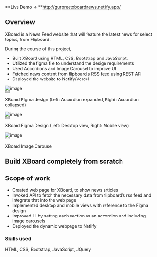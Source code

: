 **Live Demo -> **http://gurpreetxboardnews.netlify.app/ </br>
<div class=""><section class="styles_milestone__Qzjm7" id="overview"><div class="html-parser"><div><div class=""><span class="leading-relaxed "><h1>Overview</h1>
<p>XBoard is a News Feed website that will feature the latest news for select topics, from Flipboard.</p>
<p>During the course of this project,</p>
<ul>
<li>Built XBoard using HTML, CSS, Bootstrap and JavaScript.</li>
<li>Utilized the figma file to understand the design requirements</li>
<li>Used Accordions and Image Carousel to improve UI</li>
<li>Fetched news content from flipboard's RSS feed using REST API</li>
<li>Deployed the website to Netlify/Vercel</li>
</ul>
<div class="image-container"></div></span><span><div class="my-4 flex flex-wrap gap-6"><div class="md:max-w-[320px] inline-flex flex-col text-center"><div data-rmiz-wrap="visible"><div class=" image-container undefined"><img loading="lazy" alt="image" src="https://directus.crio.do/assets/856a1f61-b124-4408-a5b6-d9a0bed3f2cd?" class="real-image relative
            duration-700 ease-in-out grayscale-0 blur-0 scale-100"></div><button aria-label="Zoom image" data-rmiz-btn-open="true"></button></div><p class="mt-2">XBoard FIgma design (Left: Accordion expanded, Right: Accordion collapsed)</p></div><div class="md:max-w-[320px] inline-flex flex-col text-center"><div data-rmiz-wrap="visible"><div class=" image-container undefined"><img loading="lazy" alt="image" src="https://directus.crio.do/assets/b96a7da1-f1c3-4f60-8e6d-d00009826f4a?" class="real-image relative
            duration-700 ease-in-out grayscale-0 blur-0 scale-100"></div><button aria-label="Zoom image" data-rmiz-btn-open="true"></button></div><p class="mt-2">XBoard Figma Design (Left: Desktop view, Right: Mobile view)</p></div><div class="md:max-w-[320px] inline-flex flex-col text-center"><div data-rmiz-wrap="visible"><div class=" image-container undefined"><img loading="lazy" alt="image" src="https://directus.crio.do/assets/8e15a16e-2961-4c00-aa3d-d87be9d1901c?" class="real-image relative
            duration-700 ease-in-out grayscale-0 blur-0 scale-100"></div><button aria-label="Zoom image" data-rmiz-btn-open="true"></button></div><p class="mt-2">XBoard Image Carousel</p></div></div></span><span class="leading-relaxed "></span></div></div></div></section><section class="styles_milestone__Qzjm7" id="me-xboard-milestone-1"><div class="html-parser"><div><div class=""><span class="leading-relaxed "><h1>Build XBoard completely from scratch</h1>
<h2>Scope of work</h2>
<ul>
<li>Created web page for XBoard, to show news articles</li>
<li>Invoked API to fetch the necessary data from flipboard’s rss feed and integrate that into the web page</li>
<li>Implemented desktop and mobile views with reference to the Figma design</li>
<li>Improved UI by setting each section as an accordion and including image carousels</li>
<li>Deployed the dynamic webpage to Netlify</li>
</ul>
<h3>Skills used</h3>
<p>HTML, CSS, Bootstrap, JavaScript, JQuery</p></span></div></div></div></section><div class="py-4 md:py-8"></div></div>
